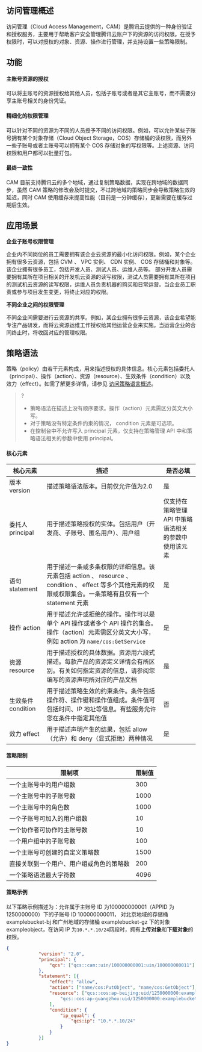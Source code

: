 ## 访问管理概述

访问管理（Cloud Access Management，CAM）是腾讯云提供的一种身份验证和授权服务，主要用于帮助客户安全管理腾讯云账户下的资源的访问权限。在授予权限时，可以对授权的对象、资源、操作进行管理，并支持设置一些策略限制。

## 功能
#### 主账号资源的授权
可以将主账号的资源授权给其他人员，包括子账号或者是其它主账号，而不需要分享主账号相关的身份凭证。

#### 精细化的权限管理
可以针对不同的资源为不同的人员授予不同的访问权限。例如，可以允许某些子账号拥有某个对象存储（Cloud Object Storage，COS）存储桶的读权限，而另外一些子账号或者主账号可以拥有某个 COS 存储对象的写权限等。上述资源、访问权限和用户都可以批量打包。

#### 最终一致性
CAM 目前支持腾讯云的多个地域，通过复制策略数据，实现在跨地域的数据同步，虽然 CAM 策略的修改会及时提交，不过跨地域的策略同步会导致策略生效的延迟，同时 CAM 使用缓存来提高性能（目前是一分钟缓存），更新需要在缓存过期后生效。

## 应用场景

**企业子账号权限管理**

企业内不同岗位的员工需要拥有该企业云资源的最小化访问权限。例如，某个企业拥有很多云资源，包括 CVM 、 VPC 实例、 CDN 实例、 COS 存储桶和对象等。该企业拥有很多员工，包括开发人员、测试人员、运维人员等。
部分开发人员需要拥有其所在项目相关的开发机云资源的读写权限，测试人员需要拥有其所在项目的测试机云资源的读写权限，运维人员负责机器的购买和日常运营。当企业员工职责或参与项目发生变更，将终止对应的权限。

**不同企业之间的权限管理**

不同企业间需要进行云资源的共享。例如，某企业拥有很多云资源，该企业希望能专注产品研发，而将云资源运维工作授权给其他运营企业来实施。当运营企业的合同终止时，将收回对应的管理权限。

## 策略语法
策略（policy）由若干元素构成，用来描述授权的具体信息。核心元素包括委托人（principal）、操作（action）、资源（resource）、生效条件（condition）以及效力（effect）。如需了解更多详情，请参见 [访问策略语言概述](https://intl.cloud.tencent.com/document/product/436/18023)。

>?
>- 策略语法在描述上没有顺序要求。操作（action）元素需区分英文大小写。
>- 对于策略没有特定条件约束的情况， condition 元素是可选项。
>- 在控制台中不允许写入 principal 元素，仅支持在策略管理 API 中和策略语法相关的参数中使用 principal。

#### 核心元素

| 核心元素           | 描述                                                         | 是否必填                                              |
| ------------------ | ------------------------------------------------------------ | ----------------------------------------------------- |
| 版本 version       | 描述策略语法版本。目前仅允许值为2.0                        | 是                                                    |
| 委托人 principal   | 用于描述策略授权的实体。包括用户（开发商、子账号、匿名用户）、用户组 | 仅支持在策略管理 API 中策略语法相关的参数中使用该元素 |
| 语句 statement     | 用于描述一条或多条权限的详细信息。该元素包括 action 、   resource 、 condition 、 effect 等多个其他元素的权限或权限集合。一条策略有且仅有一个 statement 元素 | 是                                                    |
| 操作 action        | 用于描述允许或拒绝的操作。操作可以是单个 API 操作或者多个 API 操作的集合。操作（action）元素需区分英文大小写，例如 action 为 `name/cos:GetService` | 是   |
| 资源 resource      | 用于描述授权的具体数据。资源用六段式描述。每款产品的资源定义详情会有所区别。有关如何指定资源的信息，请参阅您编写的资源声明所对应的产品文档 | 是   |
| 生效条件 condition | 用于描述策略生效的约束条件。条件包括操作符、操作键和操作值组成。条件值可包括时间、IP 地址等信息。有些服务允许您在条件中指定其他值 | 否   |
| 效力 effect        | 用于描述声明产生的结果，包括 allow（允许）和 deny（显式拒绝）两种情况 | 是                                                    |

#### 策略限制

| 限制项 | 限制值 | 
|---------|---------|
| 一个主账号中的用户组数 | 300| 
| 一个主账号中的子账号数 | 1000 | 
| 一个主账号中的角色数 | 1000 | 
| 一个子账号可加入的用户组数 | 10 | 
| 一个协作者可协作的主账号数 | 10 | 
| 一个用户组中的子账号数 | 100 | 
| 一个主账号可创建的自定义策略数 | 1500 | 
| 直接关联到一个用户、用户组或角色的策略数 | 200 | 
| 一个策略语法最大字符数 | 4096 |

#### 策略示例

以下策略示例描述为：允许属于主账号 ID 为100000000001（APPID 为1250000000）下的子账号 ID 100000000011， 对北京地域的存储桶 examplebucket-bj 和广州地域的存储桶 examplebucket-gz 下的对象 exampleobject，在访问 IP 为`10.*.*.10/24`网段时，拥有**上传对象**和**下载对象**的权限。

```json
{
			"version": "2.0",
			"principal": {
				"qcs": ["qcs::cam::uin/100000000001:uin/100000000011"]
			},
			"statement": [{
				"effect": "allow",
				"action": ["name/cos:PutObject", "name/cos:GetObject"],
				"resource": ["qcs::cos:ap-beijing:uid/1250000000:examplebucket-bj-1250000000/*",
					"qcs::cos:ap-guangzhou:uid/1250000000:examplebucket-gz-1250000000/exampleobject"
				],
				"condition": {
					"ip_equal": {
						"qcs:ip": "10.*.*.10/24"
					}
				}
			}]
}
```

